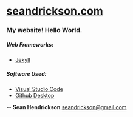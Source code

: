 [seandrickson.com](http://seandrickson.com/)
========================

### My website! Hello World.

##### Web Frameworks:
* [Jekyll](http://jekyllrb.com/)

##### Software Used:
* [Visual Studio Code](https://code.visualstudio.com/)
* [Github Desktop](https://desktop.github.com/)

-- **Sean Hendrickson**
<seandrickson@gmail.com>
